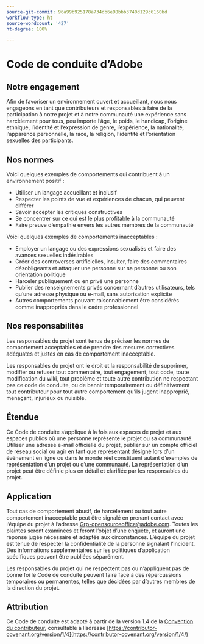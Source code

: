 ```yaml
---
source-git-commit: 96a99b925178a734db6e98bbb3740d129c6160bd
workflow-type: ht
source-wordcount: '427'
ht-degree: 100%

---
```

# Code de conduite d’Adobe

## Notre engagement

Afin de favoriser un environnement ouvert et accueillant, nous nous engageons en tant que contributeurs et responsables à faire de la participation à notre projet et à notre communauté une expérience sans harcèlement pour tous, peu importe l’âge, le poids, le handicap, l’origine ethnique, l’identité et l’expression de genre, l’expérience, la nationalité, l’apparence personnelle, la race, la religion, l’identité et l’orientation sexuelles des participants.

## Nos normes

Voici quelques exemples de comportements qui contribuent à un environnement positif :

* Utiliser un langage accueillant et inclusif
* Respecter les points de vue et expériences de chacun, qui peuvent différer
* Savoir accepter les critiques constructives
* Se concentrer sur ce qui est le plus profitable à la communauté
* Faire preuve d’empathie envers les autres membres de la communauté

Voici quelques exemples de comportements inacceptables :

* Employer un langage ou des expressions sexualisés et faire des avances sexuelles indésirables
* Créer des controverses artificielles, insulter, faire des commentaires désobligeants et attaquer une personne sur sa personne ou son orientation politique
* Harceler publiquement ou en privé une personne
* Publier des renseignements privés concernant d’autres utilisateurs, tels qu’une adresse physique ou e-mail, sans autorisation explicite
* Autres comportements pouvant raisonnablement être considérés comme inappropriés dans le cadre professionnel

## Nos responsabilités

Les responsables du projet sont tenus de préciser les normes de comportement acceptables et de prendre des mesures correctives adéquates et justes en cas de comportement inacceptable.

Les responsables du projet ont le droit et la responsabilité de supprimer, modifier ou refuser tout commentaire, tout engagement, tout code, toute modification du wiki, tout problème et toute autre contribution ne respectant pas ce code de conduite, ou de bannir temporairement ou définitivement tout contributeur pour tout autre comportement qu’ils jugent inapproprié, menaçant, injurieux ou nuisible.

## Étendue

Ce Code de conduite s’applique à la fois aux espaces de projet et aux espaces publics où une personne représente le projet ou sa communauté. Utiliser une adresse e-mail officielle du projet, publier sur un compte officiel de réseau social ou agir en tant que représentant désigné lors d’un événement en ligne ou dans le monde réel constituent autant d’exemples de représentation d’un projet ou d’une communauté. La représentation d’un projet peut être définie plus en détail et clarifiée par les responsables du projet.

## Application

Tout cas de comportement abusif, de harcèlement ou tout autre comportement inacceptable peut être signalé en prenant contact avec l’équipe du projet à l’adresse Grp-opensourceoffice@adobe.com. Toutes les plaintes seront examinées et feront l’objet d’une enquête, et auront une réponse jugée nécessaire et adaptée aux circonstances. L’équipe du projet est tenue de respecter la confidentialité de la personne signalant l’incident.
Des informations supplémentaires sur les politiques d’application spécifiques peuvent être publiées séparément.

Les responsables du projet qui ne respectent pas ou n’appliquent pas de bonne foi le Code de conduite peuvent faire face à des répercussions temporaires ou permanentes, telles que décidées par d’autres membres de la direction du projet.

## Attribution

Ce Code de conduite est adapté à partir de la version 1.4 de la [Convention du contributeur](https://contributor-covenant.org), consultable à l’adresse [https://contributor-covenant.org/version/1/4](https://contributor-covenant.org/version/1/4/)
